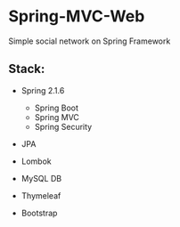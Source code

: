 # Spring-MVC-Web
Simple social network on Spring Framework

## Stack:
* Spring 2.1.6
    * Spring Boot
    * Spring MVC
    * Spring Security
    
* JPA
* Lombok
* MySQL DB
* Thymeleaf

* Bootstrap
